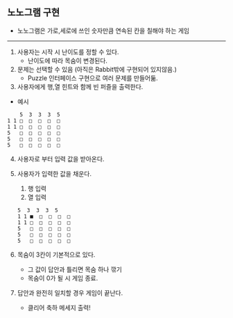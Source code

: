 ## 노노그램 구현
- 노노그램은 가로,세로에 쓰인 숫자만큼 연속된 칸을 칠해야 하는 게임

---

1. 사용자는 시작 시 난이도를 정할 수 있다.
    - 난이도에 따라 목숨이 변경된다.
2. 문제는 선택할 수 있음 (아직은 Rabbit밖에 구현되어 있지않음.)
    - Puzzle 인터페이스 구현으로 여러 문제를 만들어둚.
3. 사용자에게 행,열 힌트와 함께 빈 퍼즐을 출력한다.

- 예시
```
    5  3  3  3  5  
1 1 □  □  □  □  □  
1 1 □  □  □  □  □  
5   □  □  □  □  □  
5   □  □  □  □  □  
5   □  □  □  □  □  
```
4. 사용자로 부터 입력 값을 받아온다.

5. 사용자가 입력한 값을 채운다.
    1. 행 입력
    2. 열 입력
   ```
   5  3  3  3  5  
   1 1 ■  □  □  □  □  
   1 1 □  □  □  □  □  
   5   □  □  □  □  □  
   5   □  □  □  □  □  
   5   □  □  □  □  □
   ```
6. 목숨이 3칸이 기본적으로 있다.
    - 그 값이 답안과 틀리면 목숨 하나 깎기
    - 목숨이 0가 될 시 게임 종료.

7. 답안과 완전히 일치할 경우 게임이 끝난다.
    - 클리어 축하 메세지 출력!


